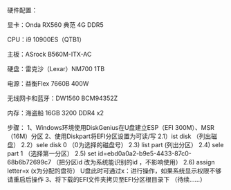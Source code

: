 硬件配置：

显卡：Onda RX560 典范 4G DDR5

CPU：i9 10900ES（QTB1）

主板：ASrock B560M-ITX-AC

硬盘：雷克沙（Lexar）NM700 1TB

电源：益衡Flex 7660B 400W

无线网卡和蓝牙：DW1560 BCM94352Z

内存：海盗船 16GB 3200 DDR4 x2

步骤：
1、Windows环境使用DiskGenius在U盘建立ESP（EFI 300M）、MSR（16M）分区
2、使用Diskpart将EFI分区设置为可读/写
  2.1）ist disk          （列出磁盘）
  2.2）sele disk 0       （0为选择的磁盘号）
  2.3) list part          (列出分区）
  2.4) sele part 1      （选择第一分区）
  2.5) set id=ebd0a0a2-b9e5-4433-87c0-68b6b72699c7   （把分区id 改为系统能识别的id ，不影响使用）
  2.6) assign letter=x     (x为分配的盘符）
  U盘此时可通过x：进行操作，如果系统显示权限不够请重启后操作
3、将下载的EFI文件夹拷贝至EFI分区根目录下
（待续......）
